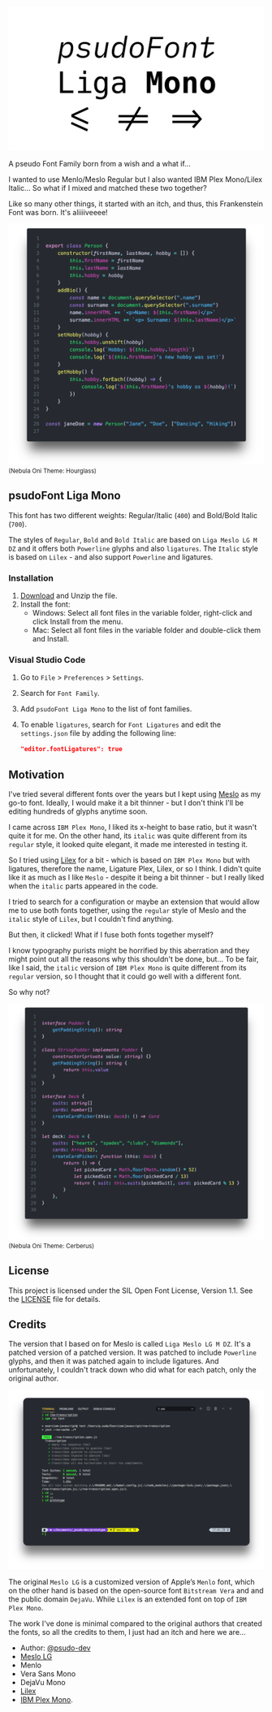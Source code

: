![psudoFont Liga Mono](./img/psudoFont_Liga_Mono.png)

A pseudo Font Family born from a wish and a what if...

I wanted to use Menlo/Meslo Regular but I also wanted IBM Plex Mono/Lilex Italic... So what if I mixed and matched these two together?

Like so many other things, it started with an itch, and thus, this Frankenstein Font was born. It's aliiiiveeee!

![Hourglass Example](./img/example_hourglass.png)
<small>(Nebula Oni Theme: Hourglass)</small>

## psudoFont Liga Mono

This font has two different weights: Regular/Italic (`400`) and Bold/Bold Italic (`700`).

The styles of `Regular`, `Bold` and `Bold Italic` are based on `Liga Meslo LG M DZ` and it offers both `Powerline` glyphs and also `ligatures`. The `Italic` style is based on `Lilex` - and also support `Powerline` and ligatures.

### Installation

1. [Download](https://github.com/psudo-dev/psudofont-liga-mono/releases/download/v.1.0.0/psudoFont_Liga_Mono.zip) and Unzip the file.
2. Install the font:
   - Windows: Select all font files in the variable folder, right-click and click Install from the menu.
   - Mac: Select all font files in the variable folder and double-click them and Install.

### Visual Studio Code

1. Go to `File` > `Preferences` > `Settings`.
2. Search for `Font Family`.
3. Add `psudoFont Liga Mono` to the list of font families.
4. To enable `ligatures`, search for `Font Ligatures` and edit the `settings.json` file by adding the following line:

   ```json
   "editor.fontLigatures": true
   ```

## Motivation

I've tried several different fonts over the years but I kept using [Meslo](https://github.com/andreberg/Meslo-Font) as my go-to font. Ideally, I would make it a bit thinner - but I don't think I'll be editing hundreds of glyphs anytime soon.

I came across `IBM Plex Mono`, I liked its x-height to base ratio, but it wasn't quite it for me. On the other hand, its `italic` was quite different from its `regular` style, it looked quite elegant, it made me interested in testing it.

So I tried using [Lilex](https://github.com/mishamyrt/Lilex) for a bit - which is based on `IBM Plex Mono` but with ligatures, therefore the name, Ligature Plex, Lilex, or so I think. I didn't quite like it as much as I like `Meslo` - despite it being a bit thinner - but I really liked when the `italic` parts appeared in the code.

I tried to search for a configuration or maybe an extension that would allow me to use both fonts together, using the `regular` style of Meslo and the `italic` style of `Lilex`, but I couldn't find anything.

But then, it clicked! What if I fuse both fonts together myself?

I know typography purists might be horrified by this aberration and they might point out all the reasons why this shouldn't be done, but... To be fair, like I said, the `italic` version of `IBM Plex Mono` is quite different from its `regular` version, so I thought that it could go well with a different font.

So why not?

![Hourglass Example](./img/example_cerberus.png)
<small>(Nebula Oni Theme: Cerberus)</small>

## License

This project is licensed under the SIL Open Font License, Version 1.1. See the [LICENSE](./LICENSE) file for details.

## Credits

The version that I based on for Meslo is called `Liga Meslo LG M DZ`. It's a patched version of a patched version. It was patched to include `Powerline` glyphs, and then it was patched again to include ligatures. And unfortunately, I couldn't track down who did what for each patch, only the original author.

![Terminal Example](./img/example_terminal.png)

The original `Meslo LG` is a customized version of Apple’s `Menlo` font, which on the other hand is based on the open-source font `Bitstream Vera` and and the public domain `DejaVu`. While `Lilex` is an extended font on top of `IBM Plex Mono`.

The work I've done is minimal compared to the original authors that created the fonts, so all the credits to them, I just had an itch and here we are...

- Author: [@psudo-dev](https://github.com/psudo-dev/)
- [Meslo LG](https://github.com/andreberg/Meslo-Font)
- Menlo
- Vera Sans Mono
- DejaVu Mono
- [Lilex](https://github.com/mishamyrt/Lilex)
- [IBM Plex Mono](https://github.com/IBM/plex).
